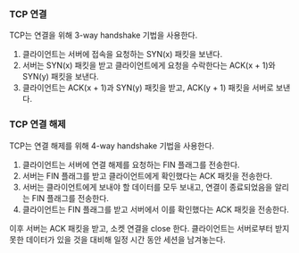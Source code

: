 ### TCP 연결
TCP는 연결을 위해 3-way handshake 기법을 사용한다.
1. 클라이언트는 서버에 접속을 요청하는 SYN(x) 패킷을 보낸다.
2. 서버는 SYN(x) 패킷을 받고 클라이언트에게 요청을 수락한다는 ACK(x + 1)와 SYN(y) 패킷을 보낸다.
3. 클라이언트는 ACK(x + 1)과 SYN(y) 패킷을 받고, ACK(y + 1) 패킷을 서버로 보낸다.

### TCP 연결 해제
TCP는 연결 해제를 위해 4-way handshake 기법을 사용한다.
1. 클라이언트는 서버에 연결 해제를 요청하는 FIN 플래그를 전송한다.
2. 서버는 FIN 플래그를 받고 클라이언트에게 확인했다는 ACK 패킷을 전송한다.
3. 서버는 클라이언트에게 보내야 할 데이터를 모두 보내고, 연결이 종료되었음을 알리는 FIN 플래그를 전송한다.
4. 클라이언트는 FIN 플래그를 받고 서버에서 이를 확인했다는 ACK 패킷을 전송한다.

이후 서버는 ACK 패킷을 받고, 소켓 연결을 close 한다. 클라이언트는 서버로부터 받지 못한 데이터가 있을 것을 대비해 일정 시간 동안 세션을 남겨놓는다.
